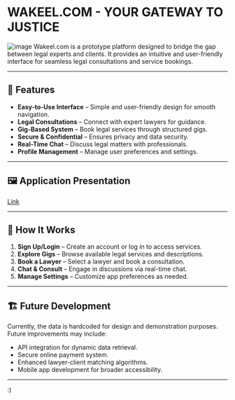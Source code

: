 # WAKEEL.COM - YOUR GATEWAY TO JUSTICE

![image](https://github.com/user-attachments/assets/5ce5492d-7781-4a2a-8956-4a91c9ac96bb)
Wakeel.com is a prototype platform designed to bridge the gap between legal experts and clients. It provides an intuitive and user-friendly interface for seamless legal consultations and service bookings.

---

## 📌 Features

- **Easy-to-Use Interface** – Simple and user-friendly design for smooth navigation.
- **Legal Consultations** – Connect with expert lawyers for guidance.
- **Gig-Based System** – Book legal services through structured gigs.
- **Secure & Confidential** – Ensures privacy and data security.
- **Real-Time Chat** – Discuss legal matters with professionals.
- **Profile Management** – Manage user preferences and settings.

---

## 🖼️ Application Presentation

[Link](https://www.canva.com/design/DAFlomlzAYo/Ev2fv7m6zH0babJOz0Mvmg/view?utm_content=DAFlomlzAYo&utm_campaign=designshare&utm_medium=link2&utm_source=uniquelinks&utlId=h0d6e186476#1)

---

## 🚀 How It Works

1. **Sign Up/Login** – Create an account or log in to access services.
2. **Explore Gigs** – Browse available legal services and descriptions.
3. **Book a Lawyer** – Select a lawyer and book a consultation.
4. **Chat & Consult** – Engage in discussions via real-time chat.
5. **Manage Settings** – Customize app preferences as needed.

---

## 🏗️ Future Development

Currently, the data is hardcoded for design and demonstration purposes. Future improvements may include:
- API integration for dynamic data retrieval.
- Secure online payment system.
- Enhanced lawyer-client matching algorithms.
- Mobile app development for broader accessibility.

---
:)
